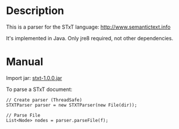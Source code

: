 # Description

This is a parser for the STxT language: http://www.semantictext.info

It's implemented in Java. Only jre8 required, not other dependencies.

# Manual

Import jar: [stxt-1.0.0.jar](https://github.com/mombiela/stxt-parser/raw/master/dist/stxt-1.0.0.jar)

To parse a STxT document:

```
// Create parser (ThreadSafe)
STXTParser parser = new STXTParser(new File(dir));

// Parse File
List<Node> nodes = parser.parseFile(f);
```